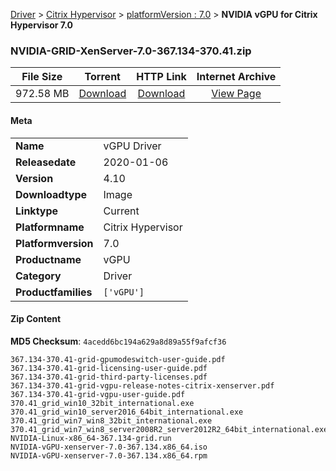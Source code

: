 
[Driver](/README.md)  >  [Citrix Hypervisor](/index/Driver/Citrix_Hypervisor.md)  >  [platformVersion : 7.0](/index/Driver/Citrix_Hypervisor/7.0.md)  >  **NVIDIA vGPU for Citrix Hypervisor 7.0**


### NVIDIA-GRID-XenServer-7.0-367.134-370.41.zip

| **File Size** | **Torrent**  | **HTTP Link** | **Internet Archive** |
|:-------------:|:------------:|:-------------:|:--------------------:|
| 972.58 MB |  [Download](https://archive.org/download/nvgpu_NVIDIA-GRID-XenServer-7.0-367.134-370.41.zip/nvgpu_NVIDIA-GRID-XenServer-7.0-367.134-370.41.zip_archive.torrent)       | [Download](https://archive.org/compress/nvgpu_NVIDIA-GRID-XenServer-7.0-367.134-370.41.zip) | [View Page](https://archive.org/details/nvgpu_NVIDIA-GRID-XenServer-7.0-367.134-370.41.zip)       |

#### Meta

<table>
<tr><td><strong>Name</strong></td><td>vGPU Driver</td></tr>
<tr><td><strong>Releasedate</strong></td><td>2020-01-06</td></tr>
<tr><td><strong>Version</strong></td><td>4.10</td></tr>
<tr><td><strong>Downloadtype</strong></td><td>Image</td></tr>
<tr><td><strong>Linktype</strong></td><td>Current</td></tr>
<tr><td><strong>Platformname</strong></td><td>Citrix Hypervisor</td></tr>
<tr><td><strong>Platformversion</strong></td><td>7.0</td></tr>
<tr><td><strong>Productname</strong></td><td>vGPU</td></tr>
<tr><td><strong>Category</strong></td><td>Driver</td></tr>
<tr><td><strong>Productfamilies</strong></td><td><code>['vGPU']</code></td></tr>
</table>

#### Zip Content

**MD5 Checksum**: `4acedd6bc194a629a8d89a55f9afcf36`

```text
367.134-370.41-grid-gpumodeswitch-user-guide.pdf
367.134-370.41-grid-licensing-user-guide.pdf
367.134-370.41-grid-third-party-licenses.pdf
367.134-370.41-grid-vgpu-release-notes-citrix-xenserver.pdf
367.134-370.41-grid-vgpu-user-guide.pdf
370.41_grid_win10_32bit_international.exe
370.41_grid_win10_server2016_64bit_international.exe
370.41_grid_win7_win8_32bit_international.exe
370.41_grid_win7_win8_server2008R2_server2012R2_64bit_international.exe
NVIDIA-Linux-x86_64-367.134-grid.run
NVIDIA-vGPU-xenserver-7.0-367.134.x86_64.iso
NVIDIA-vGPU-xenserver-7.0-367.134.x86_64.rpm
```